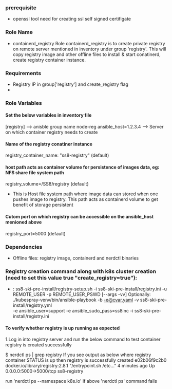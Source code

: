 ### prerequisite ####

* openssl tool need for creating ssl self signed certifigate 
 
### Role Name ###
- containerd_registry
Role containerd_registry is to create private registry on remote server mentioned in inventory under group 'registry'.
This will copy registry image and other offline files to install & start conatinerd, create registry container instance.

### Requirements ###

* Registry IP in group['registry'] and create_registry flag
*
### Role Variables ###

#### Set the below variables in inventory file ####
[registry] --> anisble group name
node-reg ansible_host=1.2.3.4	--> Server on which container registry needs to create

#### Name of the registry conatiner instance ####
registry_container_name: "ss8-registry" (default)

#### host path acts as container volume for persistence of images data, eg: NFS share file system path ####
registry_volume=/SS8/registry (default)
* This is Host file system path where image data can stored when one pushes image to registry.
  This path acts as containerd volume to get benefit of storage persistent

#### Cutom port on which registry can be accessible on the ansible_host menioned above ####
registry_port=5000 (default)

### Dependencies ###
* Offline files: registry image, containerd and nerdctl binaries 

### Registry creation command along with k8s cluster creation (need to set this value true "create_registry=true"): ###
* :  ss8-ski-pre-install/registry-setup.sh -i ss8-ski-pre-install/registry.ini -u REMOTE_USER -p REMOTE_USER_PSWD [--args -vv]
 Optionally:
 ./kubespray-venv/bin/ansible-playbook -b -e@cvar.yaml -v ss8-ski-pre-install/registry.yml \
 -e ansible_user=support -e ansible_sudo_pass=ss8inc -i ss8-ski-pre-install/registry.ini


#### To verify whether registry is up running as expected ####
1.Log in into registry server and run the below command to test container registry is created successfully

$ nerdctl ps  | grep registry
If you see output as below where registry container STATUS is up then registry is successfully created
e02b06f9c2b0   docker.io/library/registry:2.8.1    "/entrypoint.sh /etc…"    4 minutes ago  Up  0.0.0.0:5000->5000/tcp    ss8-registry

run 'nerdctl ps --namespace k8s.io' if above 'nerdctl ps' command fails

